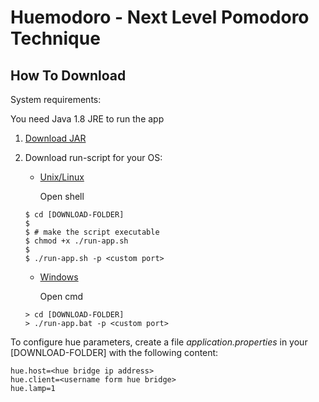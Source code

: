 # Huemodoro - Next Level Pomodoro Technique

## How To Download

System requirements:

You need Java 1.8 JRE to run the app


1.  [Download JAR](./releases/web.jar)
1. Download run-script for your OS:
    - [Unix/Linux](./releases/run-app.sh)
    
        Open shell 
    ```
    $ cd [DOWNLOAD-FOLDER]
    $ 
    $ # make the script executable 
    $ chmod +x ./run-app.sh
    $ 
    $ ./run-app.sh -p <custom port>
    ```
    
    - [Windows](./releases/run-app.bat)
    
        Open cmd 
    ```
    > cd [DOWNLOAD-FOLDER]
    > ./run-app.bat -p <custom port>
    ```
To configure hue parameters, create a file *application.properties* 
in your [DOWNLOAD-FOLDER] with the following content:

```
hue.host=<hue bridge ip address>
hue.client=<username form hue bridge>
hue.lamp=1
```